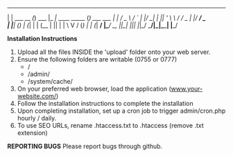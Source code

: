  _                _        ___                 _          
| |    ___   __ _(_) ___  |_ _|_ ____   _____ (_) ___ ___ 
| |   / _ \ / _` | |/ __|  | || '_ \ \ / / _ \| |/ __/ _ \
| |__| (_) | (_| | | (__   | || | | \ V / (_) | | (_|  __/
|_____\___/ \__, |_|\___| |___|_| |_|\_/ \___/|_|\___\___|
            |___/                                         

**********Installation Instructions**********
1. Upload all the files INSIDE the 'upload' folder onto your web server.
2. Ensure the following folders are writable (0755 or 0777)
   - /
   - /admin/
   - /system/cache/
3. On your preferred web browser, load the application (www.your-website.com/)
4. Follow the installation instructions to complete the installation
5. Upon completing installation, set up a cron job to trigger admin/cron.php hourly / daily.
6. To use SEO URLs, rename .htaccess.txt to .htaccess (remove .txt extension)

**********REPORTING BUGS**********
Please report bugs through github.